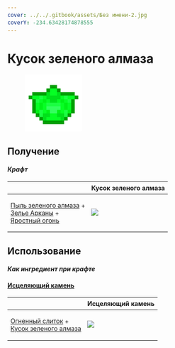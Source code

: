 ```yaml
---
cover: ../../.gitbook/assets/Без имени-2.jpg
coverY: -234.63428174878555
---
```


# Кусок зеленого алмаза

<figure><img src="../../.gitbook/assets/green_diamond_chunk_128.png" alt=""><figcaption></figcaption></figure>

## Получение

#### _Крафт_

| ㅤ                                                                                                                                                     | Кусок зеленого алмаза                                |
| ----------------------------------------------------------------------------------------------------------------------------------------------------- | ---------------------------------------------------- |
| <p><a href="low.md">Пыль зеленого алмаза</a> +<br><a href="weak_arcana_potion.md">Зелье Арканы</a> +<br><a href="fury_fire.md">Яростный огонь</a></p> | ![](../../.gitbook/assets/green\_diamond\_chunk.png) |

## Использование

#### _Как ингредиент при крафте_

#### [Исцеляющий камень](healing\_stone.md)

| ㅤ                                                                                                                     | Исцеляющий камень                             |
| --------------------------------------------------------------------------------------------------------------------- | --------------------------------------------- |
| <p><a href="fireite_ingot.md">Огненный слиток</a> +<br><a href="green_diamond_chunk.md">Кусок зеленого алмаза</a></p> | ![](../../.gitbook/assets/healing\_stone.png) |
